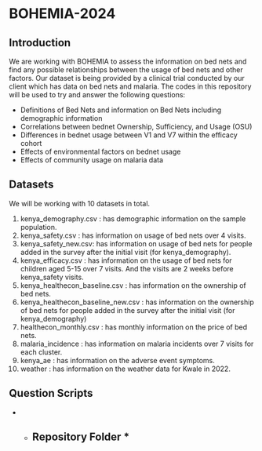 # BOHEMIA-2024

## Introduction

We are working with BOHEMIA to assess the information on bed nets and find any possible relationships between the usage of bed nets and other factors. Our dataset is being provided by a clinical trial conducted by our client which has data on bed nets and malaria. The codes in this repository will be used to try and answer the following questions:

- Definitions of Bed Nets and information on Bed Nets including demographic information
- Correlations between bednet Ownership, Sufficiency, and Usage (OSU)
- Differences in bednet usage between V1 and V7 within the efficacy cohort
- Effects of environmental factors on bednet usage
- Effects of community usage on malaria data

## Datasets

We will be working with 10 datasets in total.

1. kenya_demography.csv : has demographic information on the sample population.
2. kenya_safety.csv : has information on usage of bed nets over 4 visits.
3. kenya_safety_new.csv: has information on usage of bed nets for people added in the survey after the initial visit (for kenya_demography). 
4. kenya_efficacy.csv : has information on the usage of bed nets for children aged 5-15 over 7 visits. And the visits are 2 weeks before kenya_safety visits.
5. kenya_healthecon_baseline.csv : has information on the ownership of bed nets.
6. kenya_healthecon_baseline_new.csv : has information on the ownership of bed nets for people added in  the survey after the initial visit (for kenya_demography)
7. healthecon_monthly.csv : has monthly information on the price of bed nets.
8. malaria_incidence : has information on malaria incidents over 7 visits for each cluster.
9. kenya_ae : has information on the adverse event symptoms.
10. weather : has information on the weather data for Kwale in 2022.

## Question Scripts

- * Repository Folder *
    - 

